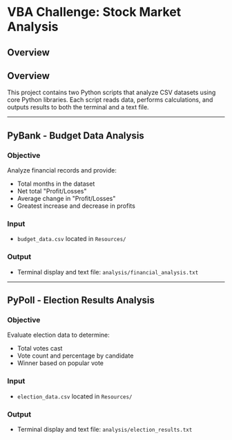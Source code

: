 # VBA Challenge: Stock Market Analysis

## Overview
## Overview

This project contains two Python scripts that analyze CSV datasets using core Python libraries. Each script reads data, performs calculations, and outputs results to both the terminal and a text file.

---

##  PyBank - Budget Data Analysis

### Objective
Analyze financial records and provide:

- Total months in the dataset
- Net total "Profit/Losses"
- Average change in "Profit/Losses"
- Greatest increase and decrease in profits

### Input
- `budget_data.csv` located in `Resources/`

### Output
- Terminal display and text file: `analysis/financial_analysis.txt`

---

##  PyPoll - Election Results Analysis

### Objective
Evaluate election data to determine:

- Total votes cast
- Vote count and percentage by candidate
- Winner based on popular vote

### Input
- `election_data.csv` located in `Resources/`

### Output
- Terminal display and text file: `analysis/election_results.txt`

